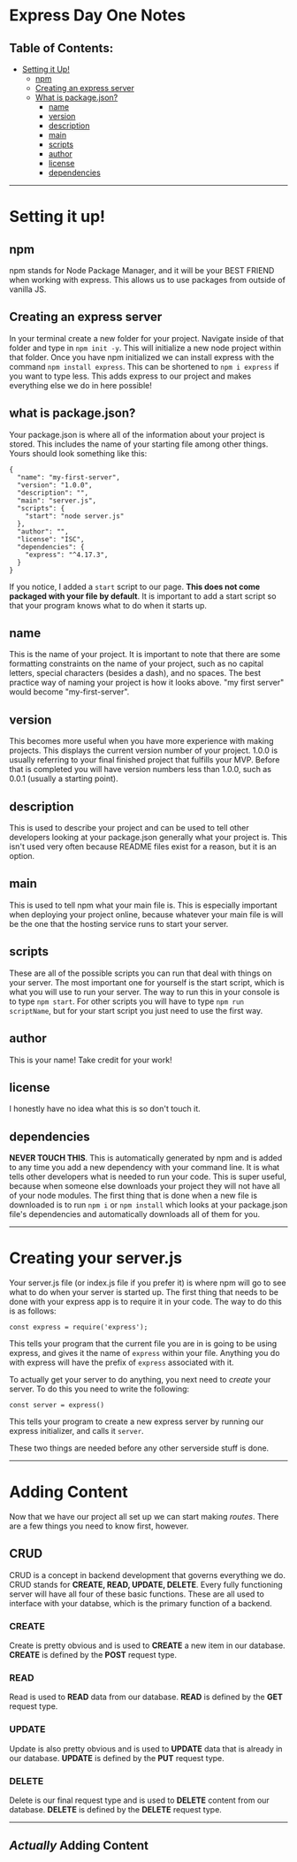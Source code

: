# Express Day One Notes

## Table of Contents:

- [Setting it Up!](#setting-it-up)
  - [npm](#npm)
  - [Creating an express server](#creating-an-express-server)
  - [What is package.json?](#what-is-packagejson)
    - [name](#name)
    - [version](#version)
    - [description](#description)
    - [main](#main)
    - [scripts](#scripts)
    - [author](#author)
    - [license](#license)
    - [dependencies](#dependencies)

---

# Setting it up!

## npm
npm stands for Node Package Manager, and it will be your BEST FRIEND when working with express. This allows us to use packages from outside of vanilla JS.

## Creating an express server
In your terminal create a new folder for your project. Navigate inside of that folder and type in `npm init -y`. This will initialize a new node project within that folder. Once you have npm initialized we can install express with the command `npm install express`. This can be shortened to `npm i express` if you want to type less. This adds express to our project and makes everything else we do in here possible!

## what is package.json?
Your package.json is where all of the information about your project is stored. This includes the name of your starting file among other things. Yours should look something like this:
```
{
  "name": "my-first-server",
  "version": "1.0.0",
  "description": "",
  "main": "server.js",
  "scripts": {
    "start": "node server.js"
  },
  "author": "",
  "license": "ISC",
  "dependencies": {
    "express": "^4.17.3",
  }
}
```
If you notice, I added a `start` script to our page. **This does not come packaged with your file by default**. It is important to add a start script so that your program knows what to do when it starts up.

## name
This is the name of your project. It is important to note that there are some formatting constraints on the name of your project, such as no capital letters, special characters (besides a dash), and no spaces. The best practice way of naming your project is how it looks above. "my first server" would become "my-first-server".

## version
This becomes more useful when you have more experience with making projects. This displays the current version number of your project. 1.0.0 is usually referring to your final finished project that fulfills your MVP. Before that is completed you will have version numbers less than 1.0.0, such as 0.0.1 (usually a starting point).

## description
This is used to describe your project and can be used to tell other developers looking at your package.json generally what your project is. This isn't used very often because README files exist for a reason, but it is an option.

## main
This is used to tell npm what your main file is. This is especially important when deploying your project online, because whatever your main file is will be the one that the hosting service runs to start your server.

## scripts
These are all of the possible scripts you can run that deal with things on your server. The most important one for yourself is the start script, which is what you will use to run your server. The way to run this in your console is to type `npm start`. For other scripts you will have to type `npm run scriptName`, but for your start script you just need to use the first way.

## author
This is your name! Take credit for your work!

## license
I honestly have no idea what this is so don't touch it.

## dependencies
**NEVER TOUCH THIS**. This is automatically generated by npm and is added to any time you add a new dependency with your command line. It is what tells other developers what is needed to run your code. This is super useful, because when someone else downloads your project they will not have all of your node modules. The first thing that is done when a new file is downloaded is to run `npm i` or `npm install` which looks at your package.json file's dependencies and automatically downloads all of them for you.

---

# Creating your server.js
Your server.js file (or index.js file if you prefer it) is where npm will go to see what to do when your server is started up. The first thing that needs to be done with your express app is to require it in your code. The way to do this is as follows:
```
const express = require('express');
```
This tells your program that the current file you are in is going to be using express, and gives it the name of `express` within your file. Anything you do with express will have the prefix of `express` associated with it.

To actually get your server to do anything, you next need to *create* your server. To do this you need to write the following:
```
const server = express()
```
This tells your program to create a new express server by running our express initializer, and calls it `server`.

These two things are needed before any other serverside stuff is done.

---

# Adding Content
Now that we have our project all set up we can start making *routes*. There are a few things you need to know first, however.

## CRUD
CRUD is a concept in backend development that governs everything we do. CRUD stands for **CREATE, READ, UPDATE, DELETE**. Every fully functioning server will have all four of these basic functions. These are all used to interface with your databse, which is the primary function of a backend.

### CREATE
Create is pretty obvious and is used to **CREATE** a new item in our database. **CREATE** is defined by the **POST** request type.

### READ
Read is used to **READ** data from our database. **READ** is defined by the **GET** request type.

### UPDATE
Update is also pretty obvious and is used to **UPDATE** data that is already in our database. **UPDATE** is defined by the **PUT** request type.

### DELETE
Delete is our final request type and is used to **DELETE** content from our database. **DELETE** is defined by the **DELETE** request type.

---

## *Actually* Adding Content